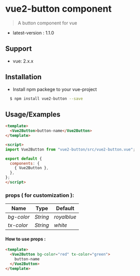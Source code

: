 # vue2-button component

> A button component for vue
- latest-version : 1.1.0

## Support


- vue: 2.x.x

## Installation

- Install npm packege to your vue-project

```bash
  $ npm install vue2-button --save
```

## Usage/Examples

```html
<template>
  <Vue2Button>button-name</Vue2Button>
</template>

<script>
import Vue2Button from "vue2-button/src/vue2-button.vue";

export default {
  components: {
    { Vue2Button },
  },
};
</script>
```

### props ( for customization ):

| **Name**   | **Type** | **Default** |
|------------|----------|-------------------|
| _bg-color_ | _String_ | _royalblue_       |
| _tx-color_ | _String_ | _white_           |
#### How to use props :

```html
<template>
  <Vue2Button bg-color="red" tx-color="green">
    button-name
  </Vue2Button>
</template>
```
